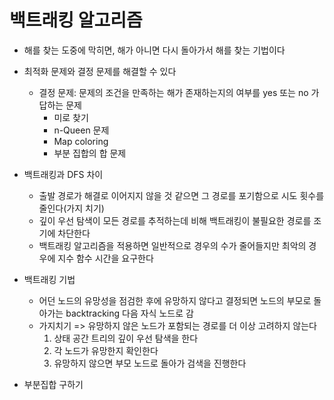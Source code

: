 # 백트래킹 알고리즘

- 해를 찾는 도중에 막히면, 해가 아니면 다시 돌아가서 해를 찾는 기법이다
- 최적화 문제와 결정 문제를 해결할 수 있다
  - 결정 문제: 문제의 조건을 만족하는 해가 존재하는지의 여부를 yes 또는 no 가 답하는 문제
    - 미로 찾기
    - n-Queen 문제
    - Map coloring
    - 부분 집합의 합 문제 

- 백트래킹과 DFS 차이
  - 출발 경로가 해결로 이어지지 않을 것 같으면 그 경로를 포기함으로 시도 횟수를 줄인다(가지 치기)
  - 깊이 우선 탐색이 모든 경로를 추적하는데 비해 백트래킹이 불필요한 경로를 조기에 차단한다
  - 백트래킹 알고리즘을 적용하면 일반적으로 경우의 수가 줄어들지만 최악의 경우에 지수 함수 시간을 요구한다

- 백트래킹 기법
  - 어던 노드의 유망성을 점검한 후에 유망하지 않다고 결정되면 노드의 부모로 돌아가는 backtracking 다음 자식 노드로 감
  - 가지치기 => 유망하지 않은 노드가 포함되는 경로를 더 이상 고려하지 않는다
    1. 상태 공간 트리의 깊이 우선 탐색을 한다
    2. 각 노드가 유망한지 확인한다
    3. 유망하지 않으면 부모 노드로 돌아가 검색을 진행한다

- 부분집합 구하기

  